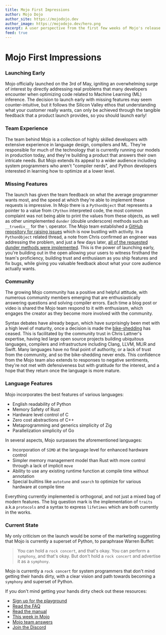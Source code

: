 ```yaml
---
title: Mojo First Impressions 
author: Mojo Dojo
author_site: https://mojodojo.dev
author_image: https://mojodojo.dev/hero.png
excerpt: A user perspective from the first few weeks of Mojo's release
feed: true
---
```


# Mojo First Impressions
### Launching Early
Mojo officially launched on the 3rd of May, igniting an overwhelming surge of interest by directly addressing real problems that many developers encounter when optimizing code related to Machine Learning (ML) inference. The decision to launch early with missing features may seem counter-intuitive, but it follows the Silicon Valley ethos that understanding what your customer really wants, can only be achieved through the tangible feedback that a product launch provides, so you should launch early!

### Team Experience
The team behind Mojo is a collection of highly skilled developers with extensive experience in language design, compilers and ML. They're responsible for much of the technology that is currently running our models in production today, and they're building a product that answers their own intricate needs. But Mojo extends its appeal to a wider audience including system programmers who aren't "compiler nerds", and Python developers interested in learning how to optimize at a lower level.

### Missing Features
The launch has given the team feedback on what the average programmer wants most, and the speed at which they're able to implement these requests is impressive. In Mojo there is a `PythonObject` that represents a pointer to a value from `CPython` interpreted code, the most common complaint was not being able to print the values from these objects, as well as other unimplemented `dunder` (double underscore) methods such as `__truediv__` for the `\` operator. The Mojo team established a [GitHub repository for raising issues](https://github.com/modularml/mojo/) which is now bustling with activity. In a `PythonObject` related thread, a note from Chris confirmed an engineer was addressing the problem, and just a few days later, [all of the requested dunder methods were implemented](https://docs.modular.com/mojo/MojoPython/PythonObject.html). This is the power of launching early, you're building out in the open allowing your users to witness firsthand the team's proficiency, building trust and enthusiasm as you ship features and fix bugs, while giving you valuable feedback about what your core audience actually wants.

### Community
The growing Mojo community has a positive and helpful attitude, with numerous community members emerging that are enthusiastically answering questions and solving compiler errors. Each time a blog post or video is shared the Mojo team respond to it with enthusiasm, which engages the creator as they become more involved with the community. 

Syntax debates have already begun, which have surprisingly been met with a high level of maturity, once a decision is made the [bike-shedding](https://en.wikipedia.org/wiki/Law_of_triviality) has ceased. This is facilitated by the community trust in Chris Lattner's expertise, having led large open source projects building ubiquitous languages, compilers and infrastructure including Clang, LLVM, MLIR and Swift. Many languages have no final point of authority, or a lack of trust from the community, and so the bike-shedding never ends. This confidence from the Mojo team also extends to responses to negative sentiments, they're not met with defensiveness but with gratitude for the interest, and a hope that they return once the language is more mature.

### Language Features
Mojo incorporates the best features of various languages:

- English readability of Python
- Memory Safety of Rust
- Hardware level control of C
- Zero cost abstractions of C++
- Metaprogramming and generics simplicity of Zig
- Parallelization simplicity of Go

In several aspects, Mojo surpasses the aforementioned languages:

- Incorporation of `SIMD` at the language level for enhanced hardware control
- Simpler memory management model than Rust with more control through a lack of implicit `move`
- Ability to use any existing runtime function at compile time without annotation
- Special builtins like `autotune` and `search` to optimize for various hardware at compile time

Everything currently implemented is orthogonal, and not just a mixed bag of modern features. The big question mark is the implementation of `traits` a.k.a `protocols` and a syntax to express `lifetimes` which are both currently in the works.

### Current State
My only criticism on the launch would be some of the marketing suggesting that Mojo is currently a superset of Python, to paraphrase Warren Buffet:

> You can hold a `rock concert`, and that's okay. You can perform a `symphony`, and that's okay. But don't hold a `rock concert` and advertise it as a `symphony`.

Mojo is currently a `rock concert` for system programmers that don't mind getting their hands dirty, with a clear vision and path towards becoming a `symphony` and superset of Python.

If you don't mind getting your hands dirty check out these resources:

- [Sign up for the playground](https://www.modular.com/get-started)
- [Read the FAQ](https://docs.modular.com/mojo/faq.html)
- [Read the manual](https://docs.modular.com/mojo/programming-manual.html)
- [This week in Mojo](https://mojodojo.dev/this_week_in_mojo.html)
- [Mojo team answers](https://mojodojo.dev/mojo_team_answers.html)
- [Join the Discord](https://www.discord.gg/modular)
